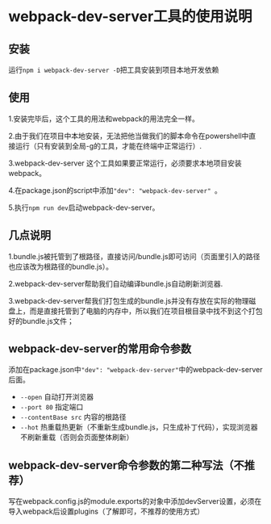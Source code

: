 # webpack-dev-server工具的使用说明

## 安装

运行`npm i webpack-dev-server -D`把工具安装到项目本地开发依赖

## 使用

1.安装完毕后，这个工具的用法和webpack的用法完全一样。

2.由于我们在项目中本地安装，无法把他当做我们的脚本命令在powershell中直接运行（只有安装到全局-g的工具，才能在终端中正常运行）.

3.webpack-dev-server 这个工具如果要正常运行，必须要求本地项目安装webpack。

4.在package.json的script中添加`"dev": "webpack-dev-server" `。

5.执行`npm run dev`启动webpack-dev-server。

## 几点说明
1.bundle.js被托管到了根路径，直接访问/bundle.js即可访问（页面里引入的路径也应该改为根路径的bundle.js）。

2.webpack-dev-server帮助我们自动编译bundle.js自动刷新浏览器.

3.webpack-dev-server帮我们打包生成的bundle.js并没有存放在实际的物理磁盘上，而是直接托管到了电脑的内存中，所以我们在项目根目录中找不到这个打包好的bundle.js文件；

## webpack-dev-server的常用命令参数

添加在package.json中`"dev": "webpack-dev-server"`中的webpack-dev-server 后面。

- `--open` 自动打开浏览器
- `--port 80` 指定端口
- `--contentBase src` 内容的根路径
- `--hot` 热重载热更新（不重新生成bundle.js，只生成补丁代码），实现浏览器不刷新重载（否则会页面整体刷新）

## webpack-dev-server命令参数的第二种写法（不推荐）

写在webpack.config.js的module.exports的对象中添加devServer设置，必须在导入webpack后设置plugins（了解即可，不推荐的使用方式）